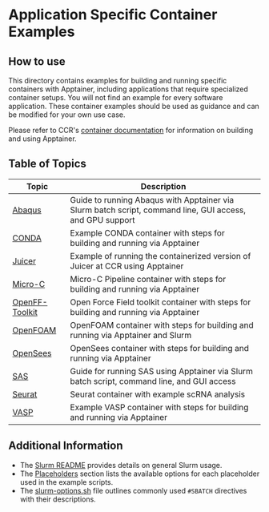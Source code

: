 # Application Specific Container Examples

## How to use

This directory contains examples for building and running specific containers with Apptainer, including applications that require specialized container setups. You will not find an example for every software application. These container examples should be used as guidance and can be modified for your own use case.

Please refer to CCR's [container documentation](https://docs.ccr.buffalo.edu/en/latest/howto/containerization/) for information on building and using Apptainer.

## Table of Topics

| Topic                                | Description |
|--------------------------------------|------------------------|
| [Abaqus](./abaqus)                   | Guide to running Abaqus with Apptainer via Slurm batch script, command line, GUI access, and GPU support |
| [CONDA](./conda)                     | Example CONDA container with steps for building and running via Apptainer |
| [Juicer](./juicer)                   | Example of running the containerized version of Juicer at CCR using Apptainer |
| [Micro-C](./Micro-C)                 | Micro-C Pipeline container with steps for building and running via Apptainer |
| [OpenFF-Toolkit](./Open_Force_Field_toolkit)  | Open Force Field toolkit container with steps for building and running via Apptainer |
| [OpenFOAM](./OpenFOAM)               | OpenFOAM container with steps for building and running via Apptainer and Slurm |
| [OpenSees](./OpenSees)               | OpenSees container with steps for building and running via Apptainer |
| [SAS](./sas)                         | Guide for running SAS using Apptainer via Slurm batch script, command line, and GUI access |
| [Seurat](./seurat)                   | Seurat container with example scRNA analysis |
| [VASP](./vasp)                       | Example VASP container with steps for building and running via Apptainer |

## Additional Information

- The [Slurm README](../../slurm/README.md) provides details on general Slurm usage.
- The [Placeholders](../../slurm/README.md#placeholders) section lists the available options for each placeholder used in the example scripts.
- The [slurm-options.sh](../../slurm/slurm-options.sh) file outlines commonly used `#SBATCH` directives with their descriptions.
